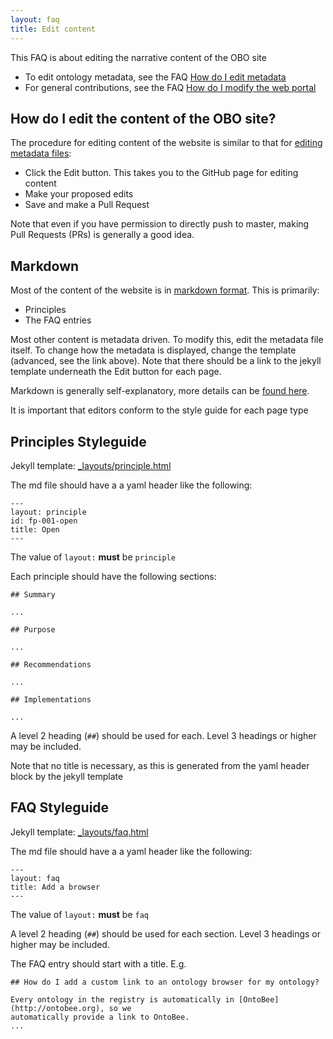 ```yaml
---
layout: faq
title: Edit content
---
```


This FAQ is about editing the narrative content of the OBO site

 * To edit ontology metadata, see the FAQ <a href="{{site.baseurl}}faq/how-do-i-edit-metadata.html">How do I edit metadata</a>
 * For general contributions, see the FAQ <a href="{{site.baseurl}}faq/how-do-i-modify-website.html">How do I modify the web portal</a>

## How do I edit the content of the OBO site?

The procedure for editing content of the website is similar to that
for [editing metadata files](how-do-i-edit-metadata.md):

 * Click the Edit button. This takes you to the GitHub page for editing content
 * Make your proposed edits
 * Save and make a Pull Request

Note that even if you have permission to directly push to master,
making Pull Requests (PRs) is generally a good idea.

## Markdown

Most of the content of the website is in [markdown format](http://daringfireball.net/projects/markdown/syntax). This
is primarily:

 * Principles
 * The FAQ entries

Most other content is metadata driven. To modify this, edit the
metadata file itself. To change how the metadata is displayed, change
the template (advanced, see the link above). Note that there should be
a link to the jekyll template underneath the Edit button for each
page.

Markdown is generally self-explanatory, more details can be [found here](http://programminghistorian.org/new-lesson-workflow#write-in-markdown).

It is important that editors conform to the style guide for each page type

## Principles Styleguide

Jekyll template: <a href="{{site.repo_src}}_layouts/principle.html">_layouts/principle.html</a>

The md file should have a a yaml header like the following:

```
---
layout: principle
id: fp-001-open
title: Open
---
```

The value of `layout:` __must__ be `principle`


Each principle should have the following sections:

```
## Summary

...

## Purpose

...

## Recommendations

...

## Implementations

...

```

A level 2 heading (`##`) should be used for each. Level 3 headings or higher may be included.

Note that no title is necessary, as this is generated from the yaml header block by the jekyll template

## FAQ Styleguide

Jekyll template: <a href="{{site.repo_src}}_layouts/faq.html">_layouts/faq.html</a>

The md file should have a a yaml header like the following:

```
---
layout: faq
title: Add a browser
---
```


The value of `layout:` __must__ be `faq`


A level 2 heading (`##`) should be used for each section. Level 3 headings or higher may be included.

The FAQ entry should start with a title. E.g.

```
## How do I add a custom link to an ontology browser for my ontology?

Every ontology in the registry is automatically in [OntoBee](http://ontobee.org), so we
automatically provide a link to OntoBee.
...
```
